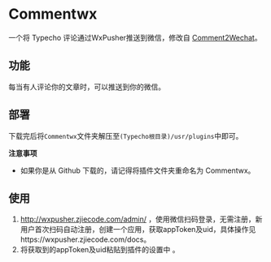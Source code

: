 # Commentwx

一个将 Typecho 评论通过WxPusher推送到微信，修改自 [Comment2Wechat](https://github.com/Tsuk1ko/Comment2Wechat)。

## 功能

每当有人评论你的文章时，可以推送到你的微信。    

## 部署

下载完后将`Commentwx`文件夹解压至`(Typecho根目录)/usr/plugins`中即可。    

**注意事项**

- 如果你是从 Github 下载的，请记得将插件文件夹重命名为 Commentwx。

## 使用

1. http://wxpusher.zjiecode.com/admin/ ，使用微信扫码登录，无需注册，新用户首次扫码自动注册，创建一个应用，获取appToken及uid，具体操作见https://wxpusher.zjiecode.com/docs。
2. 将获取到的appToken及uid粘贴到插件的设置中 。

